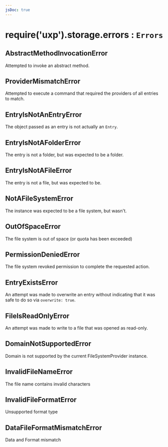 ```yaml
---
jsDoc: true
---
```


<a name="module-storage-errors" id="module-storage-errors"></a>

# require('uxp').storage.errors : `Errors`


<a name="module-storage-errors-abstractmethodinvocationerror" id="module-storage-errors-abstractmethodinvocationerror"></a>

## AbstractMethodInvocationError
Attempted to invoke an abstract method.



<a name="module-storage-errors-providermismatcherror" id="module-storage-errors-providermismatcherror"></a>

## ProviderMismatchError
Attempted to execute a command that required the providers of all
entries to match.



<a name="module-storage-errors-entryisnotanentryerror" id="module-storage-errors-entryisnotanentryerror"></a>

## EntryIsNotAnEntryError
The object passed as an entry is not actually an `Entry`.



<a name="module-storage-errors-entryisnotafoldererror" id="module-storage-errors-entryisnotafoldererror"></a>

## EntryIsNotAFolderError
The entry is not a folder, but was expected to be a folder.



<a name="module-storage-errors-entryisnotafileerror" id="module-storage-errors-entryisnotafileerror"></a>

## EntryIsNotAFileError
The entry is not a file, but was expected to be.



<a name="module-storage-errors-notafilesystemerror" id="module-storage-errors-notafilesystemerror"></a>

## NotAFileSystemError
The instance was expected to be a file system, but wasn't.



<a name="module-storage-errors-outofspaceerror" id="module-storage-errors-outofspaceerror"></a>

## OutOfSpaceError
The file system is out of space (or quota has been exceeded)



<a name="module-storage-errors-permissiondeniederror" id="module-storage-errors-permissiondeniederror"></a>

## PermissionDeniedError
The file system revoked permission to complete the requested
action.



<a name="module-storage-errors-entryexistserror" id="module-storage-errors-entryexistserror"></a>

## EntryExistsError
An attempt was made to overwrite an entry without indicating
that it was safe to do so via `overwrite: true`.



<a name="module-storage-errors-fileisreadonlyerror" id="module-storage-errors-fileisreadonlyerror"></a>

## FileIsReadOnlyError
An attempt was made to write to a file that was opened as
read-only.



<a name="module-storage-errors-domainnotsupportederror" id="module-storage-errors-domainnotsupportederror"></a>

## DomainNotSupportedError
Domain is not supported by the current FileSystemProvider
instance.



<a name="module-storage-errors-invalidfilenameerror" id="module-storage-errors-invalidfilenameerror"></a>

## InvalidFileNameError
The file name contains invalid characters



<a name="module-storage-errors-invalidfileformaterror" id="module-storage-errors-invalidfileformaterror"></a>

## InvalidFileFormatError
Unsupported format type



<a name="module-storage-errors-datafileformatmismatcherror" id="module-storage-errors-datafileformatmismatcherror"></a>

## DataFileFormatMismatchError
Data and Format mismatch


